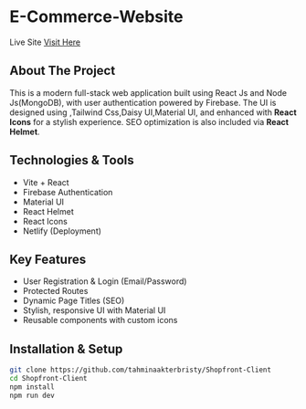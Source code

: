 # E-Commerce-Website
Live Site  [Visit Here](https://leafy-sfogliatella-9aeb55.netlify.app/)

## About The Project

This is a modern full-stack web application built using React Js and Node Js(MongoDB), with user authentication powered by Firebase. 
The UI is designed using ,Tailwind Css,Daisy UI,Material UI, and enhanced with **React Icons** for a stylish experience. SEO optimization is also included via **React Helmet**.

## Technologies & Tools

-  Vite + React
-  Firebase Authentication
-  Material UI
-  React Helmet
- React Icons
-  Netlify (Deployment)

## Key Features

- User Registration & Login (Email/Password)
- Protected Routes
- Dynamic Page Titles (SEO)
- Stylish, responsive UI with Material UI
- Reusable components with custom icons



## Installation & Setup

```bash
git clone https://github.com/tahminaakterbristy/Shopfront-Client
cd Shopfront-Client
npm install
npm run dev
